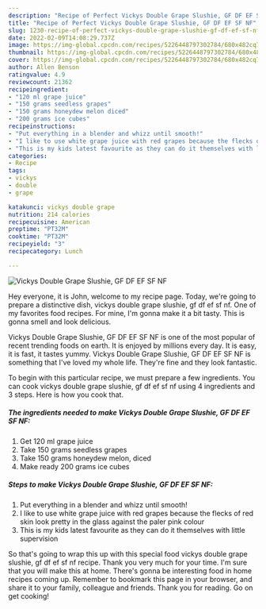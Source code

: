 ```yaml
---
description: "Recipe of Perfect Vickys Double Grape Slushie, GF DF EF SF NF"
title: "Recipe of Perfect Vickys Double Grape Slushie, GF DF EF SF NF"
slug: 1230-recipe-of-perfect-vickys-double-grape-slushie-gf-df-ef-sf-nf
date: 2022-02-09T14:08:29.737Z
image: https://img-global.cpcdn.com/recipes/5226448797302784/680x482cq70/vickys-double-grape-slushie-gf-df-ef-sf-nf-recipe-main-photo.jpg
thumbnail: https://img-global.cpcdn.com/recipes/5226448797302784/680x482cq70/vickys-double-grape-slushie-gf-df-ef-sf-nf-recipe-main-photo.jpg
cover: https://img-global.cpcdn.com/recipes/5226448797302784/680x482cq70/vickys-double-grape-slushie-gf-df-ef-sf-nf-recipe-main-photo.jpg
author: Allen Benson
ratingvalue: 4.9
reviewcount: 21362
recipeingredient:
- "120 ml grape juice"
- "150 grams seedless grapes"
- "150 grams honeydew melon diced"
- "200 grams ice cubes"
recipeinstructions:
- "Put everything in a blender and whizz until smooth!"
- "I like to use white grape juice with red grapes because the flecks of red skin look pretty in the glass against the paler pink colour"
- "This is my kids latest favourite as they can do it themselves with little supervision"
categories:
- Recipe
tags:
- vickys
- double
- grape

katakunci: vickys double grape 
nutrition: 214 calories
recipecuisine: American
preptime: "PT32M"
cooktime: "PT32M"
recipeyield: "3"
recipecategory: Lunch

---
```



![Vickys Double Grape Slushie, GF DF EF SF NF](https://img-global.cpcdn.com/recipes/5226448797302784/680x482cq70/vickys-double-grape-slushie-gf-df-ef-sf-nf-recipe-main-photo.jpg)

Hey everyone, it is John, welcome to my recipe page. Today, we're going to prepare a distinctive dish, vickys double grape slushie, gf df ef sf nf. One of my favorites food recipes. For mine, I'm gonna make it a bit tasty. This is gonna smell and look delicious.

Vickys Double Grape Slushie, GF DF EF SF NF is one of the most popular of recent trending foods on earth. It is enjoyed by millions every day. It is easy, it is fast, it tastes yummy. Vickys Double Grape Slushie, GF DF EF SF NF is something that I've loved my whole life. They're fine and they look fantastic.




To begin with this particular recipe, we must prepare a few ingredients. You can cook vickys double grape slushie, gf df ef sf nf using 4 ingredients and 3 steps. Here is how you cook that.

<!--inarticleads1-->

##### The ingredients needed to make Vickys Double Grape Slushie, GF DF EF SF NF:

1. Get 120 ml grape juice
1. Take 150 grams seedless grapes
1. Take 150 grams honeydew melon, diced
1. Make ready 200 grams ice cubes




<!--inarticleads2-->

##### Steps to make Vickys Double Grape Slushie, GF DF EF SF NF:

1. Put everything in a blender and whizz until smooth!
1. I like to use white grape juice with red grapes because the flecks of red skin look pretty in the glass against the paler pink colour
1. This is my kids latest favourite as they can do it themselves with little supervision




So that's going to wrap this up with this special food vickys double grape slushie, gf df ef sf nf recipe. Thank you very much for your time. I'm sure that you will make this at home. There's gonna be interesting food in home recipes coming up. Remember to bookmark this page in your browser, and share it to your family, colleague and friends. Thank you for reading. Go on get cooking!

